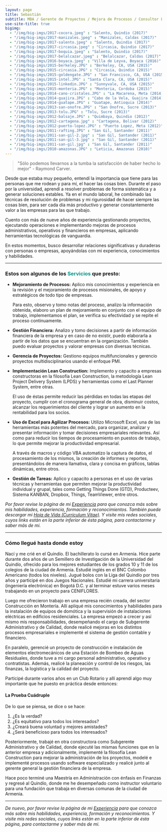 ```yaml
---
layout: page
title: Sebastián
subtitle: MBA / Gerente de Proyectos / Mejora de Procesos / Consultor Lean Construction / Ing. Electrónico / Viajero
use-site-title: true
bigimg:
  - "/img/big-imgs/2017-cocora.jpeg" : "Salento, Quindio (2017)"
  - "/img/big-imgs/2017-manizales.jpeg" : "Manizales, Caldas (2017)"
  - "/img/big-imgs/2017-salento.jpeg" : "Salento, Quindio (2017)"
  - "/img/big-imgs/2017-circasia.jpeg" : "Circasia, Quindio (2017)"
  - "/img/big-imgs/2017-boquia.jpeg" : "Salento, Quindio (2017)"
  - "/img/big-imgs/2017-belalcazar.jpeg" : "Belalcazar, Caldas (2017)"
  - "/img/big-imgs/2016-boyaca.jpeg" : "Villa de Leyva, Boyaca (2016)"
  - "/img/big-imgs/2015-berkeley.JPG" : "Berkeley, CA, USA (2015)"
  - "/img/big-imgs/2015-circasia.JPG" : "Circasia, Quindio (2015)"
  - "/img/big-imgs/2015-goldengate.JPG" : "San Francisco, CA, USA (2015)"
  - "/img/big-imgs/2015-intel.JPG" : "Santa Clara, CA, USA (2015)"
  - "/img/big-imgs/2015-linkedin.JPG" : "Sunnyvale, CA, USA (2015)"
  - "/img/big-imgs/2015-monteria.JPG" : "Monteria, Cordoba (2015)"
  - "/img/big-imgs/2014-cano-cristales.JPG" : "La Macarena, Meta (2014)"
  - "/img/big-imgs/2014-guajira.JPG" : "Cabo de la Vela, Guajira (2014)"
  - "/img/big-imgs/2014-guatape.JPG" : "Guatape, Antioquia (2014)"
  - "/img/big-imgs/2013-san-onofre.JPG" : "San Onofre, Sucre (2013)"
  - "/img/big-imgs/2013-tolu.JPG" : "Tolu, Sucre (2013)"
  - "/img/big-imgs/2012-balsaje.JPG" : "Quimbaya, Quindio (2012)"
  - "/img/big-imgs/2012-cartagena.jpg" : "Cartagena, Bolivar (2012)"
  - "/img/big-imgs/2012-puerto-lopez.JPG" : "Puerto Lopez, Meta (2012)"
  - "/img/big-imgs/2011-rafting.JPG" : "San Gil, Santander (2011)"
  - "/img/big-imgs/2011-san-gil-2.jpg" : "San Gil, Santander (2011)"
  - "/img/big-imgs/2011-san-gil-3.jpg" : "San Gil, Santander (2011)"
  - "/img/big-imgs/2011-san-gil.jpg" : "San Gil, Santander (2011)"
  - "/img/big-imgs/2010-amazonas.JPG" : "Leticia, Amazonas (2010)"
---
```


> "Sólo podemos llevarnos a la tumba la satisfacción de haber hecho lo mejor" - Raymond Carver.

Desde que estaba muy pequeño, entendí la importancia que tiene para las personas que me rodean y para mí, el hacer las cosas bien. Durante el paso por la universidad, aprendí a resolver problemas de forma sistemática y a generar soluciones estables. Ya en el mundo laboral, he combinado las técnicas de resolución de problemas y mi rigurosidad de hacer siempre las cosas bien, para ser cada día más productivo y generar constantemente valor a las empresas para las que trabajo.

Cuento con más de nueve años de experiencia gestionando proyectos, ejecutando operaciones e implementando mejoras de procesos administrativos, operativos y financieros en empresas, aplicando herramientas tecnológicas de vanguardia.  

En estos momentos, busco desarrollar relaciones significativas y duraderas con personas o empresas, apoyándolas con mi experiencia, conocimientos y habilidades.

---

### Estos son algunos de los <span style="color: #009688">Servicios</span> que presto:  

* **Mejoramiento de Procesos:** Aplico mis conocimientos y experiencia en la revisión y el mejoramiento de procesos misionales, de apoyo y estratégicos de todo tipo de empresas.  

   Para esto, observo y tomo notas del proceso, analizo la información obtenida, elaboro un plan de mejoramiento en conjunto con el equipo de trabajo, implementamos el plan, se verifica su efectividad y se repite el proceso continuamente.  
   
* **Gestión Financiera:** Analizo y tomo decisiones a partir de información financiera de la empresa y en caso de no existir, puedo elaborarla a partir de los datos que se encuentran en la organización. También puedo evaluar proyectos y valorar empresas con diversas técnicas.  

* **Gerencia de Proyectos:** Gestiono equipos multifuncionales y gerencio proyectos multidisciplinarios usando el enfoque PMI.  

* **Implementación Lean Construction:** Implemento y capacito a empresas constructoras en la filosofía Lean Construction, la metodología Lean Project Delivery System (LPDS) y herramientas como el Last Planner System, entre otras.  

   El uso de éstas permite reducir las pérdidas en todas las etapas del proyecto, cumplir con el cronograma general de obra, disminuir costos, alcanzar los requerimientos del cliente y lograr un aumento en la rentabilidad para los socios.  

* **Uso de Excel para Agilizar Procesos:** Utilizo Microsoft Excel, una de las herramientas más potentes del mercado, para organizar, analizar y presentar información y tomar decisiones empresariales relevantes. Así como para reducir los tiempos de procesamiento en puestos de trabajo, lo que permite mejorar la productividad empresarial.  

   A través de macros y código VBA automatizo la captura de datos, el procesamiento de los mismos, la creación de informes y reportes, presentándolos de manera llamativa, clara y concisa en gráficos, tablas dinámicas, entre otros.  


* **Gestión de Tareas:** Aplico y capacito a personas en el uso de varias técnicas y herramientas que permiten mejorar la productividad individual y grupal, tales como Getting Things Done (GTD), Producteev, Sistema KANBAN, Dropbox, Things, TeamViewer, entre otros.

*Por favor revise la página de mi [Experiencia](https://sebastianbetancourt.com/experiencia/) para que conozca más sobre mis habilidades, experiencia, formación y reconocimientos. También puede descargar mi [Hoja de Vida (Curriculum Vitae)](https://sebastianbetancourt.com/docs/HV_JSBT.pdf). Y visite mis redes sociales, cuyos links están en la parte inferior de ésta página, para contactarme y saber más de mi.*

***

### Cómo llegué hasta donde estoy

Nací y me crié en el Quindío. El bachillerato lo cursé en Armenia. Hice parte durante dos años de un Semillero de Investigación de la Universidad del Quindío, ofrecido para los mejores estudiantes de los grados 10 y 11 de los colegios de la ciudad de Armenia. Estudié inglés en el BNC Colombo Americano (todos los niveles). Jugué bolos con la Liga del Quindío por tres años y participé en dos Juegos Nacionales. Estudié mi carrera universitaria (ingeniería electrónica) en Bogotá D.C. y al terminar estuve varios meses trabajando en un proyecto para CENIFLORES.

Luego me ofrecieron trabajo en una empresa recién creada, del sector Construcción en Montería. Allí apliqué mis conocimientos y habilidades para la instalación de equipos de domótica y la supervisión de instalaciones eléctricas en edificios residenciales. La empresa empezó a crecer y así mismo mis responsabilidades, desempeñando el cargo de Subgerente Administrativo y de Calidad, donde realicé mejoras en los distintos procesos empresariales e implementé el sistema de gestión contable y financiero.

En paralelo, gerencié un proyecto de construcción e instalación de elementos electromecánicos de una Estación de Bombeo de Aguas Residuales, donde tuve a mi cargo personal administrativo, operativo y contratistas. Además, realicé la planeación y control de los riesgos, las finanzas, la logística y la calidad del proyecto.

Participé durante varios años en un Club Rotario y allí aprendí algo muy importante que he puesto en práctica desde entonces:

#### La Prueba Cuádruple
De lo que se piensa, se dice o se hace:
1. ¿Es la verdad?
2. ¿Es equitativo para todos los interesados?
3. ¿Creará buena voluntad y mejores amistades?
4. ¿Será beneficioso para todos los interesados?

Posteriormente, trabajé en otra constructora como Subgerente Administrativo y de Calidad, donde ejecuté las mismas funciones que en la anterior empresa y adicionalmente, implementé la filosofía Lean Construction para mejorar la administración de los proyectos, modelé e implementé procesos usando software especializado y realicé junto al gerente general la gestión financiera de la empresa.

Hace poco terminé una Maestría en Administración con énfasis en Finanzas y regresé al Quindío, donde me he desempeñado como instructor voluntario para una fundación que trabaja en diversas comunas de la ciudad de Armenia.

***

*De nuevo, por favor revise la página de mi [Experiencia](https://sebastianbetancourt.com/experiencia/) para que conozca más sobre mis habilidades, experiencia, formación y reconocimientos. Y visite mis redes sociales, cuyos links están en la parte inferior de ésta página, para contactarme y saber más de mi.*
